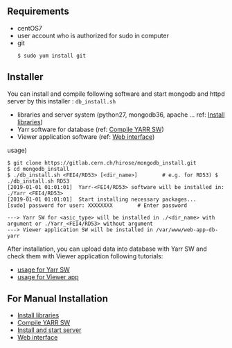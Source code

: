 ## Requirements
  * centOS7
  * user account who is authorized for sudo in computer
  * git
    ```
    $ sudo yum install git
    ```

## Installer
   You can install and compile following software and start mongodb and httpd server by this installer : 
`db_install.sh`
   * libraries and server system (python27, mongodb36, apache ... ref: [Install libraries](https://github.com/jlab-hep/Yarr/wiki/Install-libraries))
   * Yarr software for database (ref: [Compile YARR SW](https://github.com/jlabhep/Yarr/wiki/Conmpile-YARR-SW))
   * Viewer application software (ref: [Web interface](https://github.com/jlabhep/Yarr/wiki/Web-interface))

   usage)
   ```
   $ git clone https://gitlab.cern.ch/hirose/mongodb_install.git
   $ cd mongodb_install
   $ ./db_install.sh <FEI4/RD53> [<dir_name>]        # e.g. for RD53) $ ./db_install.sh RD53 
   [2019-01-01 01:01:01]  Yarr-<FEI4/RD53> software will be installed in: ./Yarr_<FEI4/RD53>
   [2019-01-01 01:01:01]  Start installing necessary packages...
   [sudo] password for user: XXXXXXXX        # Enter password

   ---> Yarr SW for <asic_type> will be installed in ./<dir_name> with argument or ./Yarr_<FEI4/RD53> without argument
   ---> Viewer application SW will be installed in /var/www/web-app-db-yarr
   ```

  After installation, you can upload data into database with Yarr SW and check them with Viewer application following tutorials:
  * [usage for Yarr SW](https://github.com/jlab-hep/Yarr/wiki/Quick-tutorial-for-Yarr)
  * [usage for Viewer app](https://github.com/jlab-hep/Yarr/wiki/Quick-tutorial-for-Viewer)
## For Manual Installation
  * [Install libraries](https://github.com/jlab-hep/Yarr/wiki/Install-libraries)
  * [Compile YARR SW](https://github.com/jlabhep/Yarr/wiki/Conmpile-YARR-SW)
  * [Install and start server](https://github.com/jlab-hep/Yarr/wiki/Install-and-start-server)
  * [Web interface](https://github.com/jlabhep/Yarr/wiki/Web-interface)